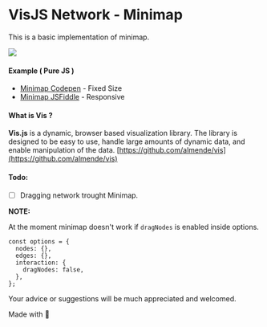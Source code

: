 # VisJS Network - Minimap

This is a basic implementation of minimap.

![](https://media.giphy.com/media/gF320ZuMCa1BDOgkY0/giphy.gif)

#### Example ( Pure JS )
- [Minimap Codepen](https://codepen.io/savkelita/pen/XwNgXE) - Fixed Size
- [Minimap JSFiddle](https://jsfiddle.net/savke/m476zwns/) - Responsive

#### What is Vis ?
**Vis.js** is a dynamic, browser based visualization library. The library is designed to be easy to use, handle large amounts of dynamic data, and enable manipulation of the data. [https://github.com/almende/vis](https://github.com/almende/vis)

#### Todo:
- [ ] Dragging network trought Minimap.

**NOTE:**

At the moment minimap doesn't work if `dragNodes` is enabled inside options.

```
const options = {
  nodes: {},
  edges: {},
  interaction: {
    dragNodes: false,
  },
};
```

Your advice or suggestions will be much appreciated and welcomed.


Made with :heartbeat:
